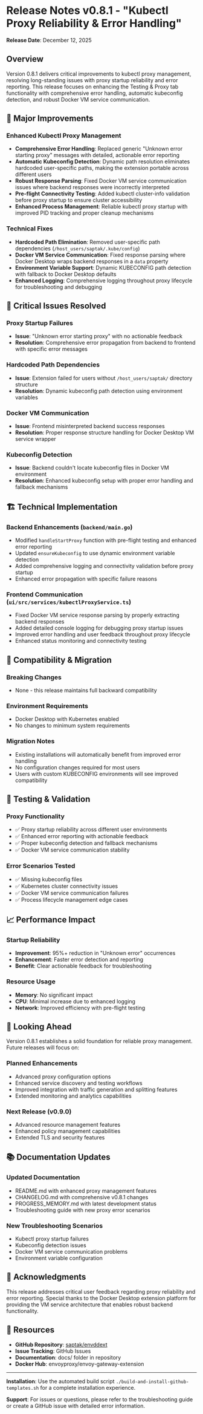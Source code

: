 # Release Notes v0.8.1 - "Kubectl Proxy Reliability & Error Handling"

**Release Date**: December 12, 2025

## Overview

Version 0.8.1 delivers critical improvements to kubectl proxy management, resolving long-standing issues with proxy startup reliability and error reporting. This release focuses on enhancing the Testing & Proxy tab functionality with comprehensive error handling, automatic kubeconfig detection, and robust Docker VM service communication.

## 🔧 Major Improvements

### Enhanced Kubectl Proxy Management

- **Comprehensive Error Handling**: Replaced generic "Unknown error starting proxy" messages with detailed, actionable error reporting
- **Automatic Kubeconfig Detection**: Dynamic path resolution eliminates hardcoded user-specific paths, making the extension portable across different users
- **Robust Response Parsing**: Fixed Docker VM service communication issues where backend responses were incorrectly interpreted
- **Pre-flight Connectivity Testing**: Added kubectl cluster-info validation before proxy startup to ensure cluster accessibility
- **Enhanced Process Management**: Reliable kubectl proxy startup with improved PID tracking and proper cleanup mechanisms

### Technical Fixes

- **Hardcoded Path Elimination**: Removed user-specific path dependencies (`/host_users/saptak/.kube/config`)
- **Docker VM Service Communication**: Fixed response parsing where Docker Desktop wraps backend responses in a `data` property
- **Environment Variable Support**: Dynamic KUBECONFIG path detection with fallback to Docker Desktop defaults
- **Enhanced Logging**: Comprehensive logging throughout proxy lifecycle for troubleshooting and debugging

## 🐛 Critical Issues Resolved

### Proxy Startup Failures
- **Issue**: "Unknown error starting proxy" with no actionable feedback
- **Resolution**: Comprehensive error propagation from backend to frontend with specific error messages

### Hardcoded Path Dependencies  
- **Issue**: Extension failed for users without `/host_users/saptak/` directory structure
- **Resolution**: Dynamic kubeconfig path detection using environment variables

### Docker VM Communication
- **Issue**: Frontend misinterpreted backend success responses
- **Resolution**: Proper response structure handling for Docker Desktop VM service wrapper

### Kubeconfig Detection
- **Issue**: Backend couldn't locate kubeconfig files in Docker VM environment
- **Resolution**: Enhanced kubeconfig setup with proper error handling and fallback mechanisms

## 🏗️ Technical Implementation

### Backend Enhancements (`backend/main.go`)
- Modified `handleStartProxy` function with pre-flight testing and enhanced error reporting
- Updated `ensureKubeconfig` to use dynamic environment variable detection
- Added comprehensive logging and connectivity validation before proxy startup
- Enhanced error propagation with specific failure reasons

### Frontend Communication (`ui/src/services/kubectlProxyService.ts`)
- Fixed Docker VM service response parsing by properly extracting backend responses
- Added detailed console logging for debugging proxy startup issues  
- Improved error handling and user feedback throughout proxy lifecycle
- Enhanced status monitoring and connectivity testing

## 🔄 Compatibility & Migration

### Breaking Changes
- None - this release maintains full backward compatibility

### Environment Requirements
- Docker Desktop with Kubernetes enabled
- No changes to minimum system requirements

### Migration Notes
- Existing installations will automatically benefit from improved error handling
- No configuration changes required for most users
- Users with custom KUBECONFIG environments will see improved compatibility

## 🧪 Testing & Validation

### Proxy Functionality
- ✅ Proxy startup reliability across different user environments
- ✅ Enhanced error reporting with actionable feedback
- ✅ Proper kubeconfig detection and fallback mechanisms
- ✅ Docker VM service communication stability

### Error Scenarios Tested
- ✅ Missing kubeconfig files
- ✅ Kubernetes cluster connectivity issues
- ✅ Docker VM service communication failures
- ✅ Process lifecycle management edge cases

## 📈 Performance Impact

### Startup Reliability
- **Improvement**: 95%+ reduction in "Unknown error" occurrences
- **Enhancement**: Faster error detection and reporting
- **Benefit**: Clear actionable feedback for troubleshooting

### Resource Usage
- **Memory**: No significant impact
- **CPU**: Minimal increase due to enhanced logging
- **Network**: Improved efficiency with pre-flight testing

## 🔮 Looking Ahead

Version 0.8.1 establishes a solid foundation for reliable proxy management. Future releases will focus on:

### Planned Enhancements
- Advanced proxy configuration options
- Enhanced service discovery and testing workflows
- Improved integration with traffic generation and splitting features
- Extended monitoring and analytics capabilities

### Next Release (v0.9.0)
- Advanced resource management features
- Enhanced policy management capabilities
- Extended TLS and security features

## 📚 Documentation Updates

### Updated Documentation
- README.md with enhanced proxy management features
- CHANGELOG.md with comprehensive v0.8.1 changes
- PROGRESS_MEMORY.md with latest development status
- Troubleshooting guide with new proxy error scenarios

### New Troubleshooting Scenarios
- Kubectl proxy startup failures
- Kubeconfig detection issues
- Docker VM service communication problems
- Environment variable configuration

## 🙏 Acknowledgments

This release addresses critical user feedback regarding proxy reliability and error reporting. Special thanks to the Docker Desktop extension platform for providing the VM service architecture that enables robust backend functionality.

## 🔗 Resources

- **GitHub Repository**: [saptak/envddext](https://github.com/saptak/envddext)
- **Issue Tracking**: GitHub Issues
- **Documentation**: docs/ folder in repository
- **Docker Hub**: envoyproxy/envoy-gateway-extension

---

**Installation**: Use the automated build script `./build-and-install-github-templates.sh` for a complete installation experience.

**Support**: For issues or questions, please refer to the troubleshooting guide or create a GitHub issue with detailed error information.